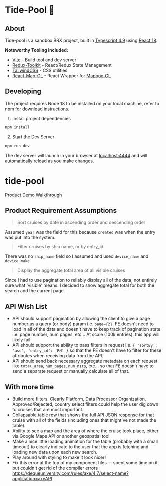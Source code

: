 # Tide-Pool :ocean:

## About

Tide-pool is a sandbox BRX project, built in [Typescript 4.9](https://www.typescriptlang.org) using [React 18](https://reactjs.org/).

**Noteworthy Tooling Included:**

- [Vite](https://github.com/vitejs) - Build tool and dev server
- [Redux-Toolkit](https://redux-toolkit.js.org/) - React/Redux State Management
- [TailwindCSS](https://tailwindcss.com) - CSS utilities
- [React-Map-GL](https://visgl.github.io/react-map-gl/) - React Wrapper for [Mapbox-GL](https://docs.mapbox.com/mapbox-gl-js)

## Developing

The project requires Node 18 to be installed on your local machine, refer to npm for [download instructions](https://docs.npmjs.com/downloading-and-installing-node-js-and-npm).

1. Install project dependencies

```sh
npm install
```

2. Start the Dev Server

```sh
npm run dev
```

The dev server will launch in your browser at [localhost:4444](localhost:4444) and will automatically reload as you make changes.

# tide-pool

[Product Demo Walkthrough](https://www.loom.com/share/7cd10379a6b54c0e8f6c4a317b9036e4)

## Product Requirement Assumptions

> Sort cruises by date in ascending order and descending order

Assumed `year` was the field for this because `created` was when the entry was put into the system.

> Filter cruises by ship name, or by entry_id

There was no `ship_name` field so I assumed and used `device_name` and `device_make`

> Display the aggregate total area of all visible cruises

Since I had to use pagination to reliably display all of the data, not entirely sure what 'visible' means. I decided to show aggregate total for both the search and the current page.

## API Wish List

- API should support pagination by allowing the client to give a page number as a query (or body) param i.e. `page={2}`. FE doesn't need to load in all of the data and doesn't have to keep track of pagination state i.e. page number, num pages, etc... At scale (100k entries), this app will likely fail.
- API should support the ability to pass filters in request i.e. `{ 'sortBy': 'asc', 'entry_id': 'RN' }` so that the FE doesn't have to filter for these attributes when receiving data from the API.
- API should send back necessary aggregate metadata on each request like `total_area`, `num_pages`, `num_hits`, etc... so that FE doesn't have to send a separate request or manually calculate all of that.

## With more time

- Build more filters. Clearly Platform, Data Processor Organization, Approved/Rejected, country select filters could help the user dig down to cruises that are most important.
- Collapsable table row that shows the full API JSON response for that cruise with all of the fields (including ones that might've not made the table).
- Ability to see a map and the area of where the cruise took place, either via Google Maps API or another geospatial tool
- Make a nice little loading animation for the table (probably with a small timeout) to clearly indicate to the user that the app is fetching and loading new data upon each new search.
- Play around with styling to make it look nicer!
- Fix this error at the top of my component files -- spent some time on it but couldn't get rid of the compiler errors https://dequeuniversity.com/rules/axe/4.7/select-name?application=axeAPI
